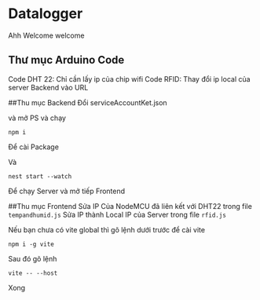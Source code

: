 # Datalogger
Ahh Welcome welcome 


## Thư mục Arduino Code
Code DHT 22: Chỉ cần lấy ip của chip wifi
Code RFID: Thay đổi ip local của server Backend vào URL

##Thu mục Backend
Đổi serviceAccountKet.json

và mở PS và chạy
```
npm i 
```
Để cài Package

Và

```
nest start --watch
```
Để chạy Server và mở tiếp Frontend

##Thu mục Frontend
Sửa IP Của NodeMCU đã liên kết với DHT22 trong file `tempandhumid.js` 
Sửa IP thành Local IP của Server trong file `rfid.js` 


Nếu bạn chưa có vite global thì gõ lệnh dưới trước để cài vite
```
npm i -g vite
```

Sau đó gõ lệnh
```
vite -- --host
```

Xong
